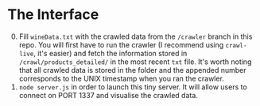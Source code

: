 # The Interface
0. Fill `wineData.txt` with the crawled data from the `/crawler` branch in this repo. You will first have to run the crawler (I recommend using `crawl-live`, it's easier) and fetch the information stored in `/crawl/products_detailed/` in the most recent `txt` file. It's worth noting that all crawled data is stored in the folder and the appended number corresponds to the UNIX timestamp when you ran the crawler.
1. `node server.js` in order to launch this tiny server. It will allow users to connect on PORT 1337 and visualise the crawled data.